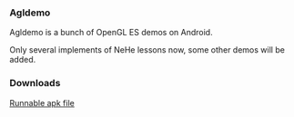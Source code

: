 ### Agldemo

Agldemo is a bunch of OpenGL ES demos on Android.

Only several implements of NeHe lessons now, some other demos will be added.

### Downloads

[Runnable apk file](http://liwenhao.github.io/agldemo/downloads/GLDemo.apk)
